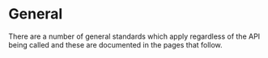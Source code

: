 # General

There are a number of general standards which apply regardless of the API being called and these are documented in the pages that follow.


